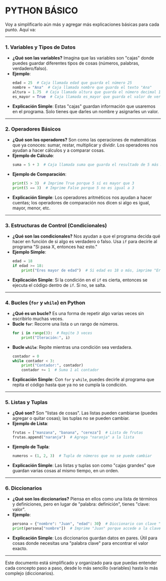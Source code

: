 # PYTHON BÁSICO


Voy a simplificarlo aún más y agregar más explicaciones básicas para cada punto. Aquí va:

---

### 1. **Variables y Tipos de Datos**  
   - **¿Qué son las variables?** Imagina que las variables son "cajas" donde puedes guardar diferentes tipos de cosas (números, palabras, verdadero/falso).
   - **Ejemplo**:
     ```python
     edad = 25  # Caja llamada edad que guarda el número 25
     nombre = "Ana"  # Caja llamada nombre que guarda el texto "Ana"
     altura = 1.75  # Caja llamada altura que guarda el número decimal 1.75
     es_mayor = True  # Caja llamada es_mayor que guarda el valor de verdadero
     ```
   - **Explicación Simple**: Estas "cajas" guardan información que usaremos en el programa. Solo tienes que darles un nombre y asignarles un valor.

---

### 2. **Operadores Básicos**  
   - **¿Qué son los operadores?** Son como las operaciones de matemáticas que ya conoces: sumar, restar, multiplicar y dividir. Los operadores nos ayudan a hacer cálculos y a comparar cosas.
   - **Ejemplo de Cálculo**:
     ```python
     suma = 5 + 3  # Caja llamada suma que guarda el resultado de 5 más 3, es decir, 8
     ```
   - **Ejemplo de Comparación**:
     ```python
     print(5 > 3)  # Imprime True porque 5 sí es mayor que 3
     print(5 == 3)  # Imprime False porque 5 no es igual a 3
     ```
   - **Explicación Simple**: Los operadores aritméticos nos ayudan a hacer cuentas; los operadores de comparación nos dicen si algo es igual, mayor, menor, etc.

---

### 3. **Estructuras de Control (Condicionales)**  
   - **¿Qué son las condicionales?** Nos ayudan a que el programa decida qué hacer en función de si algo es verdadero o falso. Usa `if` para decirle al programa "Si pasa X, entonces haz esto."
   - **Ejemplo Simple**:
     ```python
     edad = 18
     if edad >= 18:
         print("Eres mayor de edad")  # Si edad es 18 o más, imprime "Eres mayor de edad"
     ```
   - **Explicación Simple**: Si la condición en el `if` es cierta, entonces se ejecuta el código dentro de `if`. Si no, se salta.

---

### 4. **Bucles (`for` y `while`) en Python**  
   - **¿Qué es un bucle?** Es una forma de repetir algo varias veces sin escribirlo muchas veces. 
   - **Bucle `for`**: Recorre una lista o un rango de números.
     ```python
     for i in range(3):  # Repite 3 veces
         print("Iteración:", i)
     ```
   - **Bucle `while`**: Repite mientras una condición sea verdadera.
     ```python
     contador = 0
     while contador < 3:
         print("Contador:", contador)
         contador += 1  # Suma 1 al contador
     ```
   - **Explicación Simple**: Con `for` y `while`, puedes decirle al programa que repita el código hasta que ya no se cumpla la condición. 

---

### 5. **Listas y Tuplas**  
   - **¿Qué son?** Son "listas de cosas". Las listas pueden cambiarse (puedes agregar o quitar cosas); las tuplas no se pueden cambiar.
   - **Ejemplo de Lista**:
     ```python
     frutas = ["manzana", "banana", "cereza"]  # Lista de frutas
     frutas.append("naranja")  # Agrega "naranja" a la lista
     ```
   - **Ejemplo de Tupla**:
     ```python
     numeros = (1, 2, 3)  # Tupla de números que no se puede cambiar
     ```
   - **Explicación Simple**: Las listas y tuplas son como "cajas grandes" que guardan varias cosas al mismo tiempo, en un orden.

---

### 6. **Diccionarios**  
   - **¿Qué son los diccionarios?** Piensa en ellos como una lista de términos y definiciones, pero en lugar de "palabra: definición", tienes "clave: valor".
   - **Ejemplo**:
     ```python
     persona = {"nombre": "Juan", "edad": 30}  # Diccionario con clave "nombre" y "edad"
     print(persona["nombre"])  # Imprime "Juan" porque accede a la clave "nombre"
     ```
   - **Explicación Simple**: Los diccionarios guardan datos en pares. Útil para cosas donde necesitas una "palabra clave" para encontrar el valor exacto.

---

Este documento está simplificado y organizado para que puedas entender cada concepto paso a paso, desde lo más sencillo (variables) hasta lo más complejo (diccionarios).
